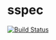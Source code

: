 # sspec
[![Build Status](https://travis-ci.org/pattyhama/sspec.svg?branch=master)](https://travis-ci.org/pattyhama/sspec)
